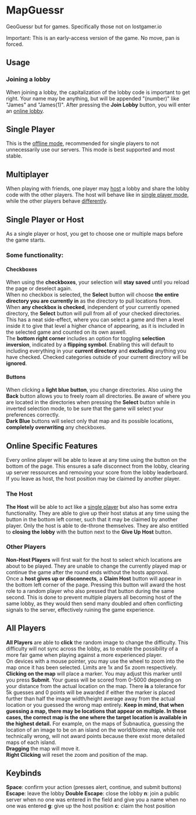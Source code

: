 # MapGuessr
GeoGuessr but for games. Specifically those not on lostgamer.io

Important: This is an early-access version of the game. No move, pan is forced.

## Usage

### Joining a lobby

When joining a lobby, the capitalization of the lobby code is important to get right. Your name may be anything, but will be appended "(number)" like "James" and "James(1)". After pressing the **Join Lobby** button, you will enter an [online lobby](#multiplayer).

Single Player
-
This is the [offline mode](#single-player-or-host), recommended for single players to not unnecessarily use our servers. This mode is best supported and most stable.

Multiplayer
-
When playing with friends, one player may [host](#the-host) a lobby and share the lobby code with the other players. The host will behave like in [single player mode](#single-player-or-host), while the other players behave [differently](#other-players).

Single Player or Host
-
As a single player or host, you get to choose one or multiple maps before the game starts.
### Some functionality:
#### Checkboxes
When using the **checkboxes**, your selection will **stay saved** until you reload the page or deselect again.\
When no checkbox is selected, the **Select** button will choose **the entire directory you are currently in** as the directory to pull locations from.\
When **any checkbox is checked**, independent of your currently opened directory, the **Select** button will pull from all of your checked directories. This has a neat side-effect, where you can select a game and then a level inside it to give that level a higher chance of appearing, as it is included in the selected game and counted on its own aswell.\
The **bottom right corner** includes an option for toggling **selection inversion**, indicated by a **flipping symbol**. Enabling this will default to including everything in your **current directory** and **excluding** anything you have checked. Checked categories outside of your current directory will be **ignored**.
#### Buttons
When clicking a **light blue button**, you change directories. Also using the **Back** button allows you to freely roam all directories. Be aware of where you are located in the directories when pressing the **Select** button while in inverted selection mode, to be sure that the game will select your preferences correctly.\
**Dark Blue** buttons will select only that map and its possible locations, **completely overwriting** any checkboxes.

Online Specific Features
-
Every online player will be able to leave at any time using the button on the bottom of the page. This ensures a safe disconnect from the lobby, clearing up server ressources and removing your score from the lobby leaderboard. If you leave as host, the host position may be claimed by another player.
### The Host
**The Host** will be able to act like a [single player](#single-player-or-host) but also has some extra functionality. They are able to give up their host status at any time using the button in the bottom left corner, such that it may be claimed by another player. Only the host is able to de-throne themselves. They are also entitled to **closing the lobby** with the button next to the **Give Up Host** button.

### Other Players
**Non-Host Players** will first wait for the host to select which locations are about to be played. They are unable to change the currently played map or continue the game after the round ends without the hosts approval.\
Once a **host gives up or disconnects**, a **Claim Host** button will appear in the bottom left corner of the page. Pressing this button will award the host role to a random player who also pressed that button during the same second. This is done to prevent multiple players all becoming host of the same lobby, as they would then send many doubled and often conflicting signals to the server, effectively ruining the game experience.

All Players
-
**All Players** are able to **click** the random image to change the difficulty. This difficulty will not sync across the lobby, as to enable the possibility of a more fair game when playing against a more experienced player.\
On devices with a mouse pointer, you may use the wheel to zoom into the map once it has been selected. Limits are 1x and 5x zoom respectively.\
**Clicking on the map** will place a marker. You may adjust this marker until you press **Submit**. Your guess will be scored from 0-5000 depending on your distance from the actual location on the map. There **is** a tolerance for 5k guesses and 0 points will be awarded if either the marker is placed further than half the image width/height average away from the actual location or you guessed the wrong map entirely. **Keep in mind, that when guessing a map, there may be locations that appear on multiple. In these cases, the correct map is the one where the target location is available in the highest detail.** For example, on the maps of Subnautica, guessing the location of an image to be on an island on the world/biome map, while not technically wrong, will not award points because there exist more detailed maps of each island.\
**Dragging** the map will move it.\
**Right Clicking** will reset the zoom and position of the map.


## Keybinds
**Space**: confirm your action (presses alert, continue, and submit buttons)
**Escape**: leave the lobby
**Double Escape**: close the lobby
**n**: join a public server when no one was entered in the field and give you a name when no one was entered
**g**: give up the host position
**c**: claim the host position